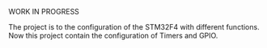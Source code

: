 WORK IN PROGRESS

The project is to the configuration of the STM32F4 with different functions. Now this project contain the configuration of Timers and GPIO.
